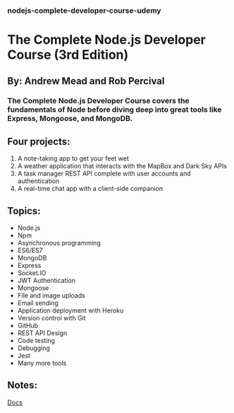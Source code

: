 ### nodejs-complete-developer-course-udemy

# The Complete Node.js Developer Course (3rd Edition) 
## By: Andrew Mead and Rob Percival

### The Complete Node.js Developer Course covers the fundamentals of Node before diving deep into great tools like Express, Mongoose, and MongoDB.

## Four projects:

1. A note-taking app to get your feet wet
2. A weather application that interacts with the MapBox and Dark Sky APIs
3. A task manager REST API complete with user accounts and authentication
4. A real-time chat app with a client-side companion

## Topics:

* Node.js
* Npm
* Asynchronous programming
* ES6/ES7
* MongoDB
* Express
* Socket.IO
* JWT Authentication
* Mongoose
* File and image uploads
* Email sending
* Application deployment with Heroku
* Version control with Git
* GitHub
* REST API Design
* Code testing
* Debugging
* Jest
* Many more tools

## Notes:

[Docs](/Docs/NOTES.md)
